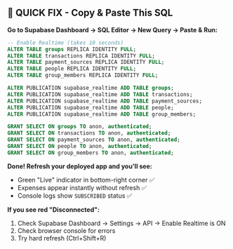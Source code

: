 ## 🚀 QUICK FIX - Copy & Paste This SQL

**Go to Supabase Dashboard → SQL Editor → New Query → Paste & Run:**

```sql
-- Enable Realtime (takes 10 seconds)
ALTER TABLE groups REPLICA IDENTITY FULL;
ALTER TABLE transactions REPLICA IDENTITY FULL;
ALTER TABLE payment_sources REPLICA IDENTITY FULL;
ALTER TABLE people REPLICA IDENTITY FULL;
ALTER TABLE group_members REPLICA IDENTITY FULL;

ALTER PUBLICATION supabase_realtime ADD TABLE groups;
ALTER PUBLICATION supabase_realtime ADD TABLE transactions;
ALTER PUBLICATION supabase_realtime ADD TABLE payment_sources;
ALTER PUBLICATION supabase_realtime ADD TABLE people;
ALTER PUBLICATION supabase_realtime ADD TABLE group_members;

GRANT SELECT ON groups TO anon, authenticated;
GRANT SELECT ON transactions TO anon, authenticated;
GRANT SELECT ON payment_sources TO anon, authenticated;
GRANT SELECT ON people TO anon, authenticated;
GRANT SELECT ON group_members TO anon, authenticated;
```

**Done! Refresh your deployed app and you'll see:**
- Green "Live" indicator in bottom-right corner ✅
- Expenses appear instantly without refresh ✅
- Console logs show `SUBSCRIBED` status ✅

**If you see red "Disconnected":**
1. Check Supabase Dashboard → Settings → API → Enable Realtime is ON
2. Check browser console for errors
3. Try hard refresh (Ctrl+Shift+R)
